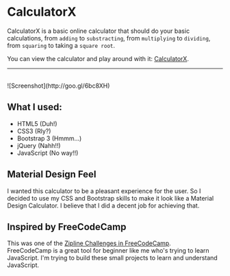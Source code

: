 # CalculatorX
CalculatorX is a basic online calculator that should do your basic calculations, from `adding` to `substracting`, from `multiplying` to `dividing`, from `squaring` to taking a `square root`.

You can view the calculator and play around with it:
[CalculatorX](https://narulakeshav.github.io/calculator).

______________________________________________________________________
<br />
![Screenshot](http://goo.gl/6bc8XH)

## What I used: 
* HTML5 (Duh!)
* CSS3 (Rly?)
* Bootstrap 3 (Hmmm...)
* jQuery (Nahh!!)
* JavaScript (No way!!)

## Material Design Feel
I wanted this calculator to be a pleasant experience for the user. So I decided to use my CSS and Bootstrap skills to make it look like a Material Design Calculator. I believe that I did a decent job for achieving that.

## Inspired by FreeCodeCamp
This was one of the [Zipline Challenges in FreeCodeCamp](http://goo.gl/FTaKBM).<br /> 
FreeCodeCamp is a great tool for beginner like me who's trying to learn JavaScript. I'm trying to build these small projects to learn and understand JavaScript.